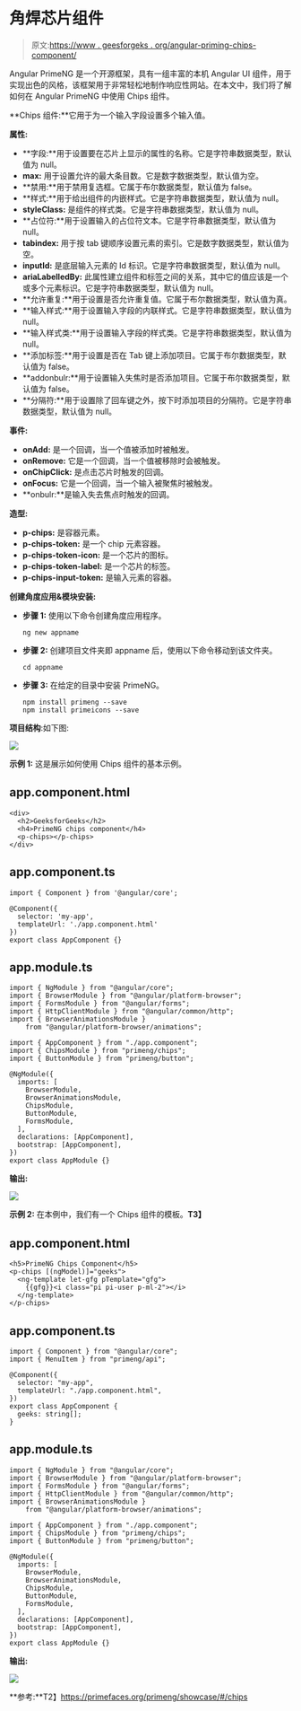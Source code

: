 # 角焊芯片组件

> 原文:[https://www . geesforgeks . org/angular-priming-chips-component/](https://www.geeksforgeeks.org/angular-primeng-chips-component/)

Angular PrimeNG 是一个开源框架，具有一组丰富的本机 Angular UI 组件，用于实现出色的风格，该框架用于非常轻松地制作响应性网站。在本文中，我们将了解如何在 Angular PrimeNG 中使用 Chips 组件。

**Chips 组件:**它用于为一个输入字段设置多个输入值。

**属性:**

*   **字段:**用于设置要在芯片上显示的属性的名称。它是字符串数据类型，默认值为 null。
*   **max:** 用于设置允许的最大条目数。它是数字数据类型，默认值为空。
*   **禁用:**用于禁用复选框。它属于布尔数据类型，默认值为 false。
*   **样式:**用于给出组件的内嵌样式。它是字符串数据类型，默认值为 null。
*   **styleClass:** 是组件的样式类。它是字符串数据类型，默认值为 null。
*   **占位符:**用于设置输入的占位符文本。它是字符串数据类型，默认值为 null。
*   **tabindex:** 用于按 tab 键顺序设置元素的索引。它是数字数据类型，默认值为空。
*   **inputId:** 是底层输入元素的 Id 标识。它是字符串数据类型，默认值为 null。
*   **ariaLabelledBy:** 此属性建立组件和标签之间的关系，其中它的值应该是一个或多个元素标识。它是字符串数据类型，默认值为 null。
*   **允许重复:**用于设置是否允许重复值。它属于布尔数据类型，默认值为真。
*   **输入样式:**用于设置输入字段的内联样式。它是字符串数据类型，默认值为 null。
*   **输入样式类:**用于设置输入字段的样式类。它是字符串数据类型，默认值为 null。
*   **添加标签:**用于设置是否在 Tab 键上添加项目。它属于布尔数据类型，默认值为 false。
*   **addonbulr:**用于设置输入失焦时是否添加项目。它属于布尔数据类型，默认值为 false。
*   **分隔符:**用于设置除了回车键之外，按下时添加项目的分隔符。它是字符串数据类型，默认值为 null。

**事件:**

*   **onAdd:** 是一个回调，当一个值被添加时被触发。
*   **onRemove:** 它是一个回调，当一个值被移除时会被触发。
*   **onChipClick:** 是点击芯片时触发的回调。
*   **onFocus:** 它是一个回调，当一个输入被聚焦时被触发。
*   **onbulr:**是输入失去焦点时触发的回调。

**造型:**

*   **p-chips:** 是容器元素。
*   **p-chips-token:** 是一个 chip 元素容器。
*   **p-chips-token-icon:** 是一个芯片的图标。
*   **p-chips-token-label:** 是一个芯片的标签。
*   **p-chips-input-token:** 是输入元素的容器。

**创建角度应用&模块安装:**

*   **步骤 1:** 使用以下命令创建角度应用程序。

    ```
    ng new appname
    ```

*   **步骤 2:** 创建项目文件夹即 appname 后，使用以下命令移动到该文件夹。

    ```
    cd appname
    ```

*   **步骤 3:** 在给定的目录中安装 PrimeNG。

    ```
    npm install primeng --save
    npm install primeicons --save
    ```

**项目结构**:如下图:

![](img/6e2ac1499ceea2e58d3439c1f9f0d39a.png)

**示例 1:** 这是展示如何使用 Chips 组件的基本示例。

## app.component.html

```
<div>
  <h2>GeeksforGeeks</h2>
  <h4>PrimeNG chips component</h4>
  <p-chips></p-chips>
</div>
```

## app.component.ts

```
import { Component } from '@angular/core';

@Component({
  selector: 'my-app',
  templateUrl: './app.component.html'
})
export class AppComponent {}
```

## app.module.ts

```
import { NgModule } from "@angular/core";
import { BrowserModule } from "@angular/platform-browser";
import { FormsModule } from "@angular/forms";
import { HttpClientModule } from "@angular/common/http";
import { BrowserAnimationsModule } 
    from "@angular/platform-browser/animations";

import { AppComponent } from "./app.component";
import { ChipsModule } from "primeng/chips";
import { ButtonModule } from "primeng/button";

@NgModule({
  imports: [
    BrowserModule,
    BrowserAnimationsModule,
    ChipsModule,
    ButtonModule,
    FormsModule,
  ],
  declarations: [AppComponent],
  bootstrap: [AppComponent],
})
export class AppModule {}
```

**输出:**

![](img/d3282876b8e6217cea93ff0178e4e5e6.png)

**示例 2:** 在本例中，我们有一个 Chips 组件的模板。**T3】**

## app.component.html

```
<h5>PrimeNG Chips Component</h5>
<p-chips [(ngModel)]="geeks">
  <ng-template let-gfg pTemplate="gfg">
    {{gfg}}<i class="pi pi-user p-ml-2"></i>
  </ng-template>
</p-chips>
```

## app.component.ts

```
import { Component } from "@angular/core";
import { MenuItem } from "primeng/api";

@Component({
  selector: "my-app",
  templateUrl: "./app.component.html",
})
export class AppComponent {
  geeks: string[];
}
```

## app.module.ts

```
import { NgModule } from "@angular/core";
import { BrowserModule } from "@angular/platform-browser";
import { FormsModule } from "@angular/forms";
import { HttpClientModule } from "@angular/common/http";
import { BrowserAnimationsModule } 
    from "@angular/platform-browser/animations";

import { AppComponent } from "./app.component";
import { ChipsModule } from "primeng/chips";
import { ButtonModule } from "primeng/button";

@NgModule({
  imports: [
    BrowserModule,
    BrowserAnimationsModule,
    ChipsModule,
    ButtonModule,
    FormsModule,
  ],
  declarations: [AppComponent],
  bootstrap: [AppComponent],
})
export class AppModule {}
```

**输出:**

![](img/7d5d454f8ab1b2a3cb18e7a86cd99e17.png)

**参考:**T2】https://primefaces.org/primeng/showcase/#/chips